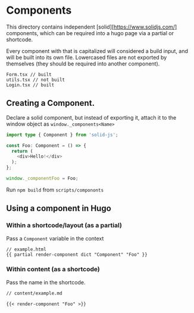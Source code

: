 # Components

This directory contains independent [solid][https://www.solidjs.com/] components, which can be required into a
hugo page via a partial or shortcode.

Every component with that is capitalized will considered a build input, and will be built into its own file. 
Lowercased files are not exported by themselves (they should be required into another component).

```
Form.tsx // built
utils.tsx // not built
Login.tsx // built
```

## Creating a Component.

Declare a solid component, but instead of exporting it, attach it to the window object as `window._components<Name>`

```ts
import type { Component } from 'solid-js';

const Foo: Component = () => {
  return (
    <div>Hello!</div> 
  );
};

window._componentFoo = Foo;
```

Run `npm build` from `scripts/compononts`

## Using a component in Hugo

### Within a shortcode/layout (as a partial)

Pass a `Component` variable in the context

```hugo
// example.html
{{ partial render-component dict "Component" "Foo" }}
```

### Within content (as a shortcode)

Pass the name in the shortcode.

```md
// content/example.md

{{< render-component "Foo" >}}
```
